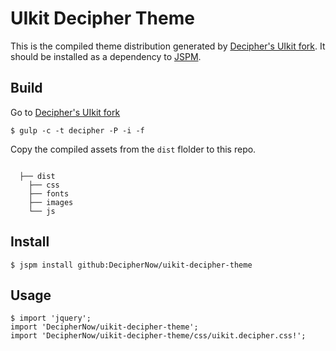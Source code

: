 # UIkit Decipher Theme

This is the compiled theme distribution generated by [Decipher's UIkit fork](https://github.com/DecipherNow/uikit).  It should be installed as a dependency to [JSPM](http://jspm.io/).

## Build
Go to [Decipher's UIkit fork](https://github.com/DecipherNow/uikit)

    $ gulp -c -t decipher -P -i -f

Copy the compiled assets from the `dist` flolder to this repo.
```
    
  ├── dist
    ├── css
    ├── fonts
    ├── images
    └── js
```

## Install 

    $ jspm install github:DecipherNow/uikit-decipher-theme

## Usage

    $ import 'jquery';
    import 'DecipherNow/uikit-decipher-theme';
    import 'DecipherNow/uikit-decipher-theme/css/uikit.decipher.css!';
